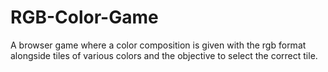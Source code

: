 # RGB-Color-Game
A browser game where a color composition is given with the rgb format alongside tiles of various colors and the objective to select the correct tile. 
